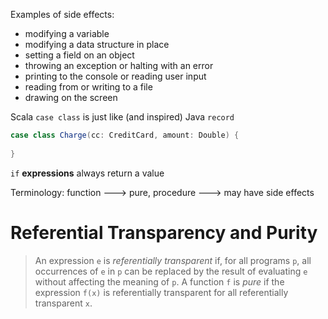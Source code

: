 Examples of side effects:
- modifying a variable
- modifying a data structure in place
- setting a field on an object
- throwing an exception or halting with an error
- printing to the console or reading user input
- reading from or writing to a file
- drawing on the screen

Scala `case class` is just like (and inspired) Java `record`
```scala
case class Charge(cc: CreditCard, amount: Double) {
  
}
```

`if` **expressions** always return a value

Terminology: function ---> pure, procedure ---> may have side effects 

# Referential Transparency and Purity
> An expression `e` is _referentially transparent_ if, for all programs `p`,
> all occurrences of `e` in `p` can be replaced by the result of evaluating `e`
> without affecting the meaning of `p`.
> A function `f` is _pure_ if the expression `f(x)` is referentially transparent
> for all referentially transparent `x`.

